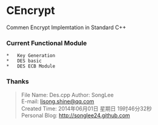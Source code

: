 # CEncrypt
Commen Encrypt Implemtation in Standard C++
### Current Functional Module
    *   Key Generation
    *   DES basic
    *   DES ECB Module

### Thanks
>   File Name: Des.cpp 
    Author: SongLee  
    E-mail: lisong.shine@qq.com  
    Created Time: 2014年06月01日 星期日 19时46分32秒  
    Personal Blog: http://songlee24.github.com  
